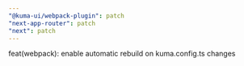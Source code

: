 ```yaml
---
"@kuma-ui/webpack-plugin": patch
"next-app-router": patch
"next": patch
---
```


feat(webpack): enable automatic rebuild on kuma.config.ts changes
